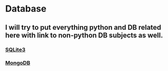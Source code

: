 # Database

## I will try to put everything python and DB related here with link to non-python DB subjects as well.



### [SQLite3](https://github.com/DeusExAliquo/Knowledge/PythonKnowledge/blob/main/Database/SQLite3/README.md)

### [MongoDB](https://github.com/DeusExAliquo/Knowledge/PythonKnowledge/blob/main/Database/MongoDB/README.md)